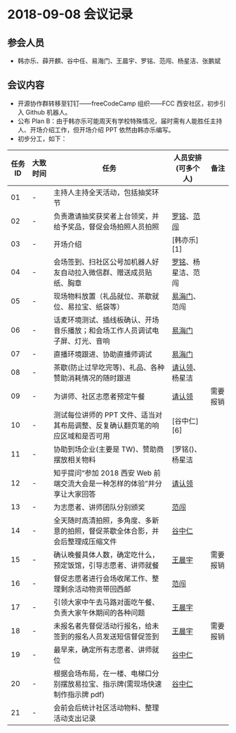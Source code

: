 # 2018-09-08 会议记录

## 参会人员

* 韩亦乐、薛开麒、谷中任、易海门、王晨宇、罗铭、范闯、杨星洁、张鹏斌

## 会议内容

* 开源协作群转移至钉钉——freeCodeCamp 组织——FCC 西安社区，初步引入 Github 机器人。
* 公布 Plan B：由于韩亦乐可能周天有学校特殊情况，届时需有人能胜任主持人、开场介绍工作，但开场介绍 PPT 依然由韩亦乐编写。
* 初步分工，如下：

|任务 ID|大致时间|任务|人员安排(可多个人)|备注|
|----|----|----|----|----|
|01|-|主持人主持全天活动，包括抽奖环节|[]()||
|02|-|负责邀请抽奖获奖者上台领奖，并给予奖品，督促会场拍照人员拍照|[罗铭]()、[范闯]()||
|03|-|开场介绍|[韩亦乐][1]||
|04|-|会场签到、扫社区公号加机器人好友自动拉入微信群、赠送成员贴纸、胸章|[罗铭]()、杨星洁、范闯||
|05|-|现场物料放置（礼品就位、茶歇就位、易拉宝、纸袋等）|[易海门]()、范闯||
|06|-|话麦环境测试、插线板确认、开场音乐播放；和会场工作人员调试电子屏、灯光、音响|[易海门]()||
|07|-|直播环境跟进、协助直播师调试|[易海门]()||
|08|-|茶歇(防止过早吃完等)、礼品、各种赞助消耗情况的随时跟进|[请认领]()、杨星洁||
|09|-|为讲师、社区志愿者预定午餐|[请认领]()|需要报销|
|10|-|测试每位讲师的 PPT 文件、适当对其布局调整、反复确认翻页笔的响应区域和是否可用|[谷中仁][6]||
|11|-|协助到场企业(主要是 TW)、赞助商摆放相关物料|[罗铭()、杨星洁||
|12|-|知乎提问“参加 2018 西安 Web 前端交流大会是一种怎样的体验”并分享让大家回答|[请认领]()||
|13|-|为志愿者、讲师团队分别颁奖|[范闯]()||
|14|-|全天随时高清拍照，多角度、多新意的拍照，督促茶歇全体合影，并会后整理成压缩文件|[谷中仁]()||
|15|-|确认晚餐具体人数，确定吃什么，预定饭馆，引导志愿者、讲师就餐|[王晨宇]()|需要报销|
|16|-|督促志愿者进行会场收尾工作、整理剩余活动物资带回西邮|[范闯]()||
|17|-|引领大家中午去马路对面吃午餐、负责大家午休期间的各种问题|[王晨宇]()||
|18|-|未报名者先督促活动行报名，给未签到的报名人员发送短信督促签到|[王晨宇]()|需要报销|
|19|-|最早来，确定所有志愿者、讲师就位|[谷中仁]()||
|20|-|根据会场布局，在一楼、电梯口分别摆放易拉宝、指示牌(需现场快速制作指示牌 pdf)|[谷中仁]()||
|21|-|会前会后统计社区活动物料、整理活动支出记录|||